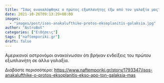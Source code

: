 ```yaml
---
title: "Ίσως ανακαλύφθηκε ο πρώτος εξωπλανήτης έξω από τον γαλαξία μας"
date: 2021-10-26T09:13:29+00:00
images:
  - "images/post/isos-anakalufthike-protos-eksoplanitis-galaksia.jpg"
author: "AstroBot"
categories: ["Ειδήσεις"]
tags: ["naftemporiki.gr"]
draft: false
---
```


Αμερικανοί αστρονόμοι ανακοίνωσαν ότι βρήκαν ενδείξεις του πρώτου εξωπλανήτη σε άλλο γαλαξία.

Διαβάστε περισσότερα: https://www.naftemporiki.gr/story/1793347/isos-anakalufthike-o-protos-eksoplanitis-ekso-apo-ton-galaksia-mas
